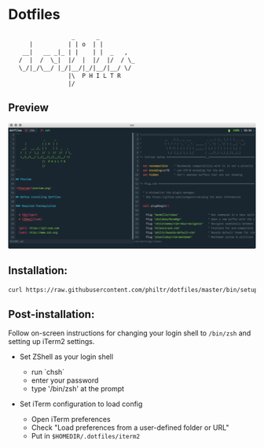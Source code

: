 # Dotfiles

```
                  _      _
      |          | | o  | |
    __|   __ _|_ | |    | |  _   ,
   /  |  /  \_|  |/  |  |/  |/  / \_
   \_/|_/\__/ |_/|__/|_/|__/|__/ \/
                 |\  P H I L T R
                 |/
```

## Preview

![Preview](preview.png)

## Installation:

```sh
curl https://raw.githubusercontent.com/philtr/dotfiles/master/bin/setup | /bin/zsh
```

## Post-installation:

Follow on-screen instructions for changing your login shell to `/bin/zsh` and setting up iTerm2 settings.

* Set ZShell as your login shell
  - run \`chsh\`
  - enter your password
  - type '/bin/zsh' at the prompt

* Set iTerm configuration to load config
  - Open iTerm preferences
  - Check "Load preferences from a user-defined folder or URL"
  - Put in `$HOMEDIR/.dotfiles/iterm2`

